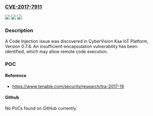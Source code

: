 ### [CVE-2017-7911](https://cve.mitre.org/cgi-bin/cvename.cgi?name=CVE-2017-7911)
![](https://img.shields.io/static/v1?label=Product&message=CyberVision%20Kaa%20IoT%20Platform&color=blue)
![](https://img.shields.io/static/v1?label=Version&message=CyberVision%20Kaa%20IoT%20Platform%20&color=brightgreen)
![](https://img.shields.io/static/v1?label=Vulnerability&message=CWE-485&color=brightgreen)

### Description

A Code Injection issue was discovered in CyberVision Kaa IoT Platform, Version 0.7.4. An insufficient-encapsulation vulnerability has been identified, which may allow remote code execution.

### POC

#### Reference
- https://www.tenable.com/security/research/tra-2017-19

#### Github
No PoCs found on GitHub currently.

